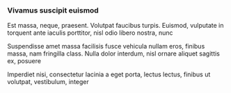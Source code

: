 ### Vivamus suscipit euismod

Est massa, neque, praesent. Volutpat faucibus turpis. Euismod, vulputate in torquent ante iaculis porttitor, nisl odio libero nostra, nunc

Suspendisse amet massa facilisis fusce vehicula nullam eros, finibus massa, nam fringilla class. Nulla dolor interdum, nisl ornare aliquet sagittis ex, posuere

Imperdiet nisi, consectetur lacinia a eget porta, lectus lectus, finibus ut volutpat, vestibulum, integer


